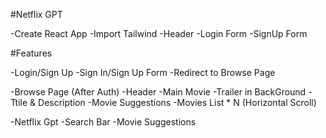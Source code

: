#Netflix GPT

-Create React App
-Import Tailwind
-Header
-Login Form
-SignUp Form


#Features 


-Login/Sign Up
    -Sign In/Sign Up Form
    -Redirect to Browse Page

-Browse Page (After Auth)
    -Header
    -Main Movie
        -Trailer in BackGround
        -Ttile & Description
        -Movie Suggestions
            -Movies List * N (Horizontal Scroll)

-Netflix Gpt
    -Search Bar
    -Movie Suggestions
